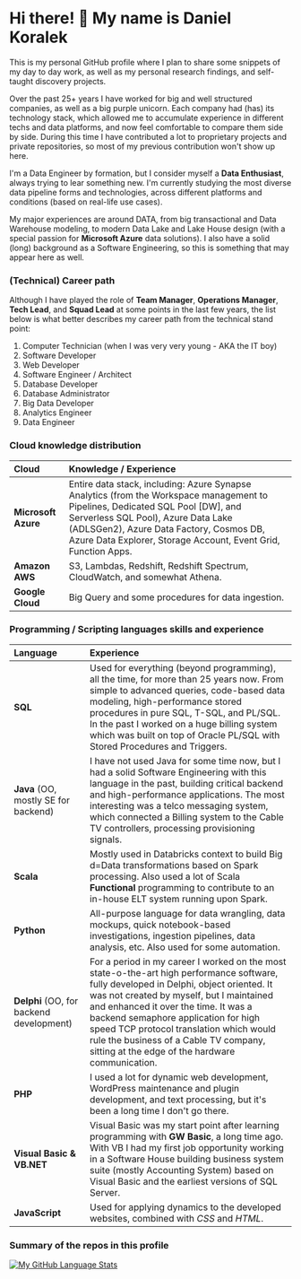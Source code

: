# Hi there! 👋 My name is Daniel Koralek
This is my personal GitHub profile where I plan to share some snippets of my day to day work, as well as my personal research findings, and self-taught discovery projects.

Over the past 25+ years I have worked for big and well structured companies, as well as a big purple unicorn. Each company had (has) its technology stack, which allowed me to accumulate experience in different techs and data platforms, and now feel comfortable to compare them side by side. During this time I have contributed a lot to proprietary projects and private repositories, so most of my previous contribution won't show up here. 

I'm a Data Engineer by formation, but I consider myself a **Data Enthusiast**, always trying to lear something new. I'm currently studying the most diverse data pipeline forms and technologies, across different platforms and conditions (based on real-life use cases).

My major experiences are around DATA, from big transactional and Data Warehouse modeling, to modern Data Lake and Lake House design (with a special passion for **Microsoft Azure** data solutions). I also have a solid (long) background as a Software Engineering, so this is something that may appear here as well.

### (Technical) Career path

Although I have played the role of **Team Manager**, **Operations Manager**, **Tech Lead**, and **Squad Lead** at some points in the last few years, the list below is what better describes my career path from the technical stand point:

1. Computer Technician (when I was very very young - AKA the IT boy)
2. Software Developer
3. Web Developer
4. Software Engineer / Architect
5. Database Developer
6. Database Administrator
7. Big Data Developer
8. Analytics Engineer
9. Data Engineer

### Cloud knowledge distribution
|Cloud| Knowledge / Experience |
|:--|:--|
| **Microsoft Azure** | Entire data stack, including: Azure Synapse Analytics (from the Workspace management to Pipelines, Dedicated SQL Pool [DW], and Serverless SQL Pool), Azure Data Lake (ADLSGen2), Azure Data Factory, Cosmos DB, Azure Data Explorer, Storage Account, Event Grid, Function Apps. |
| **Amazon AWS** | S3, Lambdas, Redshift, Redshift Spectrum, CloudWatch, and somewhat Athena. |
| **Google Cloud** | Big Query and some procedures for data ingestion. |

### Programming / Scripting languages skills and experience
| Language | Experience |
|:--|:--|
| **SQL** | Used for everything (beyond programming), all the time, for more than 25 years now. From simple to advanced queries, code-based data modeling, high-performance stored procedures in pure SQL, T-SQL, and PL/SQL. In the past I worked on a huge billing system which was built on top of Oracle PL/SQL with Stored Procedures and Triggers. |
| **Java** (OO, mostly SE for backend) | I have not used Java for some time now, but I had a solid Software Engineering with this language in the past, building critical backend and high-performance applications. The most interesting was a telco messaging system, which connected a Billing system to the Cable TV controllers, processing provisioning signals.  |
| **Scala** | Mostly used in Databricks context to build Big d=Data transformations based on Spark processing. Also used a lot of Scala **Functional** programming to contribute to an in-house ELT system running upon Spark. |
| **Python** | All-purpose language for data wrangling, data mockups, quick notebook-based investigations, ingestion pipelines, data analysis, etc. Also used for some automation. |
| **Delphi** (OO, for backend development) | For a period in my career I worked on the most state-o-the-art high performance software, fully developed in Delphi, object oriented. It was not created by myself, but I maintained and enhanced it over the time. It was a backend semaphore application for high speed TCP protocol translation which would rule the business of a Cable TV company, sitting at the edge of the hardware communication. |
| **PHP** | I used a lot for dynamic web development, WordPress maintenance and plugin development, and text processing, but it's been a long time I don't go there. |
| **Visual Basic & VB.NET** | Visual Basic was my start point after learning programming with **GW Basic**, a long time ago. With VB I had my first job opportunity working in a Software House building business system suite (mostly Accounting System) based on Visual Basic and the earliest versions of SQL Server. |
| **JavaScript** | Used for applying dynamics to the developed websites, combined with *CSS* and *HTML*. |

### Summary of the repos in this profile

[![My GitHub Language Stats](https://github-readme-stats.vercel.app/api/top-langs/?username=danielkoralek&langs_count=7&theme=tokyonight)]()
      

  

